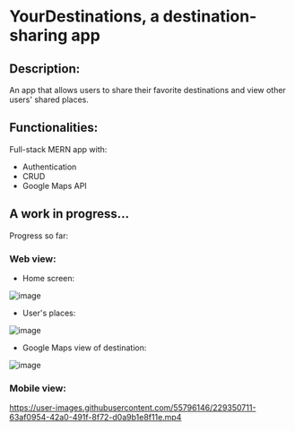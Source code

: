 # YourDestinations, a destination-sharing app

## Description: 

An app that allows users to share their favorite destinations and view other users' shared places.

## Functionalities: 

Full-stack MERN app with: 

* Authentication 
* CRUD
* Google Maps API 

## A work in progress...

Progress so far:

### Web view: 
* Home screen: 

![image](https://user-images.githubusercontent.com/55796146/229350046-e9f79312-04f8-4805-b0cb-dd994712707d.png)

* User's places: 

![image](https://user-images.githubusercontent.com/55796146/229350109-fda37c4f-045f-4f20-a36f-2c5c3ac7d7d9.png)

* Google Maps view of destination: 

![image](https://user-images.githubusercontent.com/55796146/229350124-6b8e42b3-dccd-483a-8936-bd669adc5a06.png)

### Mobile view: 

https://user-images.githubusercontent.com/55796146/229350711-63af0954-42a0-491f-8f72-d0a9b1e8f11e.mp4


